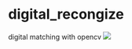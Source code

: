 # digital_recongize
digital matching with opencv
<img src="https://img-blog.csdnimg.cn/56fab8f1595544b282fd1bb7154163b0.jpg">
